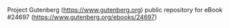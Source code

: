 Project Gutenberg (https://www.gutenberg.org) public repository for eBook #24697 (https://www.gutenberg.org/ebooks/24697)
